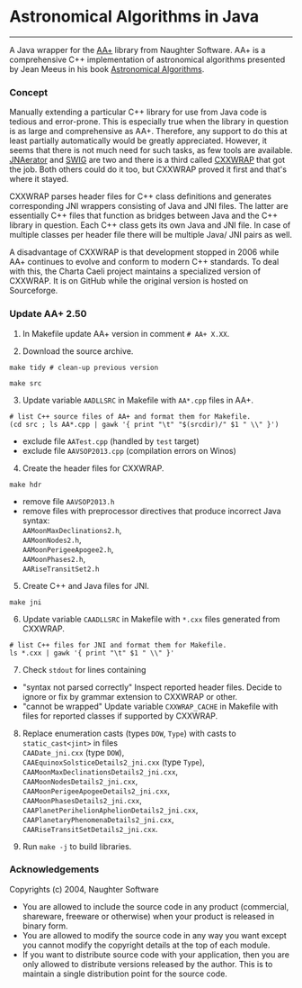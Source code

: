 # Astronomical Algorithms in Java
---
A Java wrapper for the [AA+](http://www.naughter.com/aa.html) library from Naughter Software. AA+ is a comprehensive C++ implementation of astronomical algorithms presented by Jean Meeus in his book [Astronomical Algorithms](http://www.willbell.com/math/mc1.htm).

### Concept

Manually extending a particular C++ library for use from Java code is tedious and error-prone. This is especially true when the library in question is as large and comprehensive as AA+. Therefore, any support to do this at least partially automatically would be greatly appreciated. However, it seems that there is not much need for such tasks, as few tools are available. [JNAerator](https://github.com/nativelibs4java/JNAerator) and [SWIG](http://www.swig.org/index.php) are two and there is a third called [CXXWRAP](http://sourceforge.net/projects/cxxwrap/) that got the job. Both others could do it too, but CXXWRAP proved it first and that's where it stayed.

CXXWRAP parses header files for C++ class definitions and generates corresponding JNI wrappers consisting of Java and JNI files. The latter are essentially C++ files that function as bridges between Java and the C++ library in question. Each C++ class gets its own Java and JNI file. In case of multiple classes per header file there will be multiple Java/ JNI pairs as well.

A disadvantage of CXXWRAP is that development stopped in 2006 while AA+ continues to evolve and conform to modern C++ standards. To deal with this, the Charta Caeli project maintains a specialized version of CXXWRAP. It is on GitHub while the original version is hosted on Sourceforge.

### Update AA+ 2.50

1. In Makefile update AA+ version in comment `# AA+ X.XX`.

2. Download the source archive.
  ```
  make tidy # clean-up previous version
  
  make src
  ```

3. Update variable `AADLLSRC` in Makefile with `AA*.cpp` files in AA+.
  ```
  # list C++ source files of AA+ and format them for Makefile.
  (cd src ; ls AA*.cpp | gawk '{ print "\t" "$(srcdir)/" $1 " \\" }')
  ```
  - exclude file `AATest.cpp` (handled by `test` target)
  - exclude file `AAVSOP2013.cpp` (compilation errors on Winos)

4. Create the header files for CXXWRAP.
  ```
  make hdr
  ```
  - remove file `AAVSOP2013.h`
  - remove files with preprocessor directives that produce incorrect Java syntax:<br>
    `AAMoonMaxDeclinations2.h`,<br>
    `AAMoonNodes2.h`,<br>
    `AAMoonPerigeeApogee2.h`,<br>
    `AAMoonPhases2.h`,<br>
    `AARiseTransitSet2.h`<br>

5. Create C++ and Java files for JNI.
  ```
  make jni
  ```

6. Update variable `CAADLLSRC` in Makefile with `*.cxx` files generated from CXXWRAP.
  ```
  # list C++ files for JNI and format them for Makefile.
  ls *.cxx | gawk '{ print "\t" $1 " \\" }'
  ```

7. Check `stdout` for lines containing
  - "syntax not parsed correctly"
    Inspect reported header files. Decide to ignore or fix by grammar extension to CXXWRAP or other.
  - "cannot be wrapped"
    Update variable `CXXWRAP_CACHE` in Makefile with files for reported classes if supported by CXXWRAP.

8. Replace enumeration casts (types `DOW`, `Type`) with casts to `static_cast<jint>` in files<br>
  `CAADate_jni.cxx` (type `DOW`),<br>
  `CAAEquinoxSolsticeDetails2_jni.cxx` (type `Type`),<br>
  `CAAMoonMaxDeclinationsDetails2_jni.cxx`,<br>
  `CAAMoonNodesDetails2_jni.cxx`,<br>
  `CAAMoonPerigeeApogeeDetails2_jni.cxx`,<br>
  `CAAMoonPhasesDetails2_jni.cxx`,<br>
  `CAAPlanetPerihelionAphelionDetails2_jni.cxx`,<br>
  `CAAPlanetaryPhenomenaDetails2_jni.cxx`,<br>
  `CAARiseTransitSetDetails2_jni.cxx`.

9. Run `make -j` to build libraries.

### Acknowledgements
Copyrights (c) 2004, Naughter Software
- You are allowed to include the source code in any product (commercial, shareware, freeware or otherwise) when your product is released in binary form.
- You are allowed to modify the source code in any way you want except you cannot modify the copyright details at the top of each module.
- If you want to distribute source code with your application, then you are only allowed to distribute versions released by the author. This is to maintain a single distribution point for the source code.
